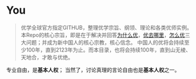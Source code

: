 # You

>
> 优学全球官方指定GITHUB，整理优学宗旨、纲领、理论和各类优师实例。
> 本Repo的核心宗旨，即是在于解决并回答[为什么优](哲学概念/为何而优.md)，[优去哪里](优学方法论/各县选择/)，[怎么优](优学实例/)三大问题；并成为新中国人的核心宗教，核心信念。
> 中国人的优将会持续至少100年，直到2123年为止。而本目录，也将会持续100年，直到山无棱、天地合，才敢与优绝。

专业自由，是**基本人权**；
当然了，讨论真理的言论自由也是**基本人权**之一。
